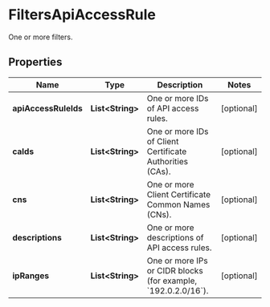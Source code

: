 

# FiltersApiAccessRule

One or more filters.

## Properties

| Name | Type | Description | Notes |
|------------ | ------------- | ------------- | -------------|
|**apiAccessRuleIds** | **List&lt;String&gt;** | One or more IDs of API access rules. |  [optional] |
|**caIds** | **List&lt;String&gt;** | One or more IDs of Client Certificate Authorities (CAs). |  [optional] |
|**cns** | **List&lt;String&gt;** | One or more Client Certificate Common Names (CNs). |  [optional] |
|**descriptions** | **List&lt;String&gt;** | One or more descriptions of API access rules. |  [optional] |
|**ipRanges** | **List&lt;String&gt;** | One or more IPs or CIDR blocks (for example, &#x60;192.0.2.0/16&#x60;). |  [optional] |




